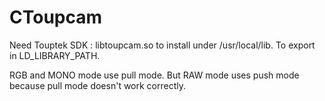 # CToupcam
Need Touptek SDK : libtoupcam.so to install under /usr/local/lib. To export in LD_LIBRARY_PATH.

RGB and MONO mode use pull mode. But RAW mode uses push mode because pull mode doesn't work correctly.

